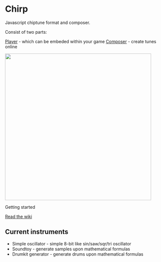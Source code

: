 Chirp
=====

Javascript chiptune format and composer.

Consist of two parts:

[Player](http://chirp.rezoner.net/player/5225cdf18869503f15000004) - which can be embeded within your game
[Composer](http://chirp.rezoner.net) - create tunes online

<img src="http://i.imgur.com/IeMul4X.png" width="480">

Getting started

[Read the wiki](https://github.com/rezoner/chirp/wiki)

Current instruments
---

* Simple oscillator - simple 8-bit  like sin/saw/sqr/tri oscillator
* Soundtoy - generate samples upon mathematical formulas
* Drumkit generator - generate drums upon mathematical formulas


